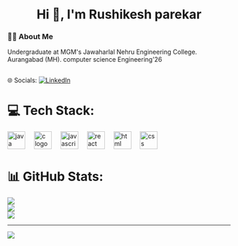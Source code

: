 <h1 align="center">Hi 👋, I'm Rushikesh parekar</h1>



<h3 align="left">👩‍💻  About Me</h3>
<p  align="left" >Undergraduate at MGM's Jawaharlal Nehru Engineering College. Aurangabad (MH). computer science Engineering'26</p>



###
## 

🌐 Socials:  [![LinkedIn](https://img.shields.io/badge/LinkedIn-%230077B5.svg?logo=linkedin&logoColor=white)](https://linkedin.com/in/rushikesh-parekar) 

## 

# 💻 Tech Stack:





<div align="left">

  <!-- Java Logo -->
<img src="https://cdn.jsdelivr.net/gh/devicons/devicon/icons/java/java-original.svg" height="40" alt="java logo" />
<img width="12" />

<img src="https://cdn.jsdelivr.net/gh/devicons/devicon/icons/c/c-original.svg" height="40" alt="c logo" />
<img width="12" />

  <img src="https://cdn.jsdelivr.net/gh/devicons/devicon/icons/javascript/javascript-original.svg" height="40" alt="javascript logo"  />
  <img width="12" />
  
  <img src="https://cdn.jsdelivr.net/gh/devicons/devicon/icons/react/react-original.svg" height="40" alt="react logo"  />
  <img width="12" />
  <!-- HTML Logo -->
<img src="https://cdn.jsdelivr.net/gh/devicons/devicon/icons/html5/html5-original.svg" height="40" alt="html logo" />
<img width="12" />

<!-- CSS Logo -->
<img src="https://cdn.jsdelivr.net/gh/devicons/devicon/icons/css3/css3-original.svg" height="40" alt="css logo" />
<img width="12" />


# 📊 GitHub Stats:
![](https://github-readme-stats.vercel.app/api?username=Rushi-Parekar11&theme=dark&hide_border=false&include_all_commits=false&count_private=true)<br/>
![](https://github-readme-streak-stats.herokuapp.com/?user=Rushi-Parekar11&theme=dark&hide_border=false)<br/>
![](https://github-readme-stats.vercel.app/api/top-langs/?username=Rushi-Parekar11&theme=dark&hide_border=false&include_all_commits=false&count_private=true&layout=compact)

---
[![](https://visitcount.itsvg.in/api?id=Rushi-Parekar11&icon=5&color=0)](https://visitcount.itsvg.in)

<!-- Proudly created with GPRM ( https://gprm.itsvg.in ) -->
